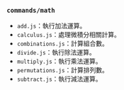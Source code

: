 ### `commands/math`

- `add.js`：執行加法運算。
- `calculus.js`：處理微積分相關計算。
- `combinations.js`：計算組合數。
- `divide.js`：執行除法運算。
- `multiply.js`：執行乘法運算。
- `permutations.js`：計算排列數。
- `subtract.js`：執行減法運算。
